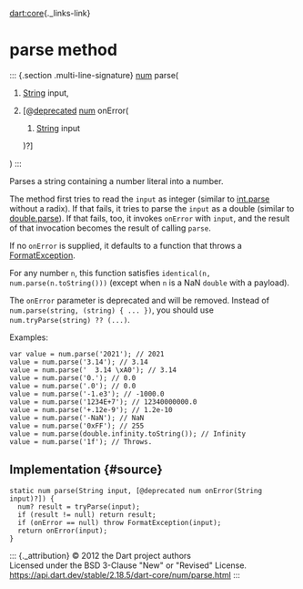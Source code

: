 [dart:core](../../dart-core/dart-core-library){._links-link}

parse method
============

::: {.section .multi-line-signature}
[num](../num-class) parse(

1.  [String](../string-class) input,
2.  \[@[deprecated](../deprecated-constant) [num](../num-class) onError(
    1.  [String](../string-class) input

    )?\]

)
:::

Parses a string containing a number literal into a number.

The method first tries to read the `input` as integer (similar to
[int.parse](../int/parse) without a radix). If that fails, it tries to
parse the `input` as a double (similar to
[double.parse](../double/parse)). If that fails, too, it invokes
`onError` with `input`, and the result of that invocation becomes the
result of calling `parse`.

If no `onError` is supplied, it defaults to a function that throws a
[FormatException](../formatexception-class).

For any number `n`, this function satisfies
`identical(n, num.parse(n.toString()))` (except when `n` is a NaN
`double` with a payload).

The `onError` parameter is deprecated and will be removed. Instead of
`num.parse(string, (string) { ... })`, you should use
`num.tryParse(string) ?? (...)`.

Examples:

``` {.language-dart data-language="dart"}
var value = num.parse('2021'); // 2021
value = num.parse('3.14'); // 3.14
value = num.parse('  3.14 \xA0'); // 3.14
value = num.parse('0.'); // 0.0
value = num.parse('.0'); // 0.0
value = num.parse('-1.e3'); // -1000.0
value = num.parse('1234E+7'); // 12340000000.0
value = num.parse('+.12e-9'); // 1.2e-10
value = num.parse('-NaN'); // NaN
value = num.parse('0xFF'); // 255
value = num.parse(double.infinity.toString()); // Infinity
value = num.parse('1f'); // Throws.
```

Implementation {#source}
--------------

``` {.language-dart data-language="dart"}
static num parse(String input, [@deprecated num onError(String input)?]) {
  num? result = tryParse(input);
  if (result != null) return result;
  if (onError == null) throw FormatException(input);
  return onError(input);
}
```

::: {._attribution}
© 2012 the Dart project authors\
Licensed under the BSD 3-Clause \"New\" or \"Revised\" License.\
<https://api.dart.dev/stable/2.18.5/dart-core/num/parse.html>
:::
